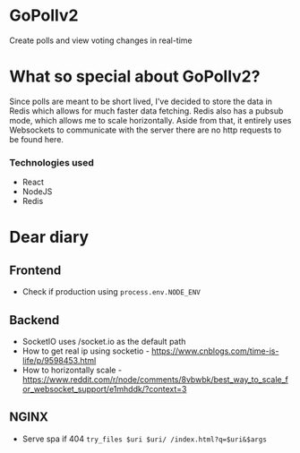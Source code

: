 # GoPollv2

Create polls and view voting changes in real-time

# What so special about GoPollv2?

Since polls are meant to be short lived, I've decided to store the data in Redis which allows for much faster data fetching. Redis also has a pubsub mode, which allows me to scale horizontally.
Aside from that, it entirely uses Websockets to communicate with the server there are no http requests to be found here.

### Technologies used

- React
- NodeJS
- Redis

# Dear diary

## Frontend

- Check if production using `process.env.NODE_ENV`

## Backend

- SocketIO uses /socket.io as the default path
- How to get real ip using socketio - https://www.cnblogs.com/time-is-life/p/9598453.html
- How to horizontally scale - https://www.reddit.com/r/node/comments/8vbwbk/best_way_to_scale_for_websocket_support/e1mhddk/?context=3

## NGINX

- Serve spa if 404 `try_files $uri $uri/ /index.html?q=$uri&$args`
